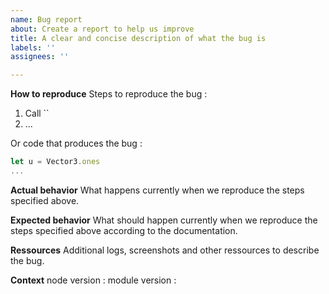 ```yaml
---
name: Bug report
about: Create a report to help us improve
title: A clear and concise description of what the bug is
labels: ''
assignees: ''

---
```


**How to reproduce**
Steps to reproduce the bug :
1. Call ``
2. ...

Or code that produces the bug :
```js
let u = Vector3.ones
... 
```

**Actual behavior**
What happens currently when we reproduce the steps specified above.

**Expected behavior**
What should happen currently when we reproduce the steps specified above according to
the documentation.

**Ressources**
Additional logs, screenshots and other ressources to describe the bug.

**Context**
node version :
module version :
